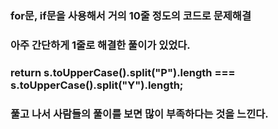 ### for문, if문을 사용해서 거의 10줄 정도의 코드로 문제해결

### 아주 간단하게 1줄로 해결한 풀이가 있었다.

### return s.toUpperCase().split("P").length === s.toUpperCase().split("Y").length;

### 풀고 나서 사람들의 풀이를 보면 많이 부족하다는 것을 느낀다.
